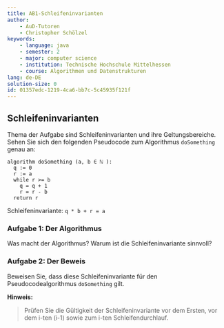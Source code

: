 ```yaml
---
title: AB1-Schleifeninvarianten
author:
    - AuD-Tutoren
    - Christopher Schölzel
keywords:
    - language: java
    - semester: 2
    - major: computer science
    - institution: Technische Hochschule Mittelhessen
    - course: Algorithmen und Datenstrukturen
lang: de-DE
solution-size: 0
id: 01357edc-1219-4ca6-bb7c-5c45935f121f
---
```


## Schleifeninvarianten

Thema der Aufgabe sind Schleifeninvarianten und ihre Geltungsbereiche.
Sehen Sie sich den folgenden Pseudocode zum Algorithmus `doSomething` genau an:

```
algorithm doSomething (a, b ∈ ℕ ):
  q := 0
  r := a
  while r >= b
    q = q + 1
    r = r - b
  return r

```

Schleifeninvariante: `q * b + r = a`

### Aufgabe 1: Der Algorithmus

Was macht der Algorithmus?
Warum ist die Schleifeninvariante sinnvoll?

### Aufgabe 2: Der Beweis
Beweisen Sie, dass diese Schleifeninvariante für den Pseudocodealgorithmus `doSomething` gilt.

__Hinweis:__
> Prüfen Sie die Gültigkeit der Schleifeninvariante vor dem Ersten, vor dem i-ten (i-1) sowie zum i-ten Schleifendurchlauf.
